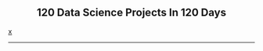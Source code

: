 <h2 align="center">120 Data Science Projects In 120 Days</h2>

[x](https://www.udemy.com/course/real-world-data-science-projects-using-python/)
 
---

